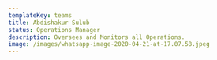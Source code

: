 ```yaml
---
templateKey: teams
title: Abdishakur Sulub
status: Operations Manager
description: Oversees and Monitors all Operations.
image: /images/whatsapp-image-2020-04-21-at-17.07.58.jpeg
---
```

